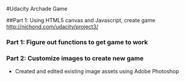 #Udacity Archade Game

##Part 1: Using HTML5 canvas and Javascript, create game
http://nichond.com/udacity/project3/

### Part 1: Figure out functions to get game to work

### Part 2: Customize images to create new game
* Created and edited existing image assets using Adobe Photoshop

